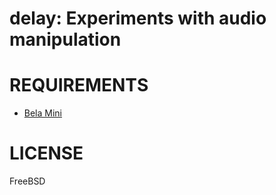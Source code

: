# delay: Experiments with audio manipulation

# REQUIREMENTS

* [Bela Mini](https://shop.bela.io/products/bela-mini-starter-kit)

# LICENSE

FreeBSD
